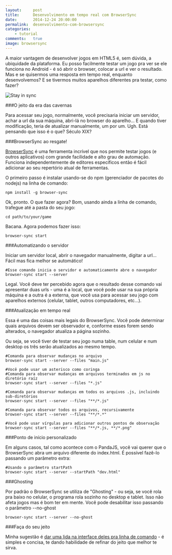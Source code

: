 ```yaml
---
layout:     post
title:      Desenvolvimento em tempo real com BrowserSync
date:       2014-12-24 20:00:00
permalink:  desenvolvimento-com-browsersync
categories: 
    - tutorial
comments:   true
image: browsersync
---
```


A maior vantagem de desenvolver jogos em HTML5 é, sem dúvida, a ubiquidade da plataforma. Eu posso facilmente testar um jogo pra ver se ele funciona no Android - é só abrir o browser, colocar a url e ver o resultado. Mas e se quisermos uma resposta em tempo real, enquanto desenvolvemos? E se tivermos muitos aparelhos diferentes pra testar, como fazer?

![Stay in sync]({{site.baseurl}}/assets/in_sync.png)

###O jeito da era das cavernas

Para acessar seu jogo, normalmente, você precisaria iniciar um servidor, achar a url da sua máquina, abri-lá no browser do aparelho... E quando tiver modificação, teria de atualizar manualmente, um por um. Ugh. Está pensando que isso é o que? Século XIX?

###BrowserSync ao resgate!

<a href="http://www.browsersync.io/" target="_blank">BrowserSync</a> é uma ferramenta incrível que nos permite testar jogos (e outros aplicativos) com grande facilidade e alto grau de automação. Funciona independentemente de editores específicos então é fácil adicionar ao seu repertório atual de ferramentas.

O primeiro passo é instalar usando-se do npm (gerenciador de pacotes do nodejs) na linha de comando:

    npm install -g browser-sync

Ok, pronto. O que fazer agora? Bom, usando ainda a linha de comando, trafegue até a pasta do seu jogo:

    cd path/to/your/game

Bacana. Agora podemos fazer isso:

    browser-sync start

###Automatizando o servidor

Iniciar um servidor local, abrir o navegador manualmente, digitar a url... Fácil mas fica melhor se automático!

    #Esse comando inicia o servidor e automaticamente abre o navegador
    browser-sync start --server
    
Legal. Você deve ter percebido agora que o resultado desse comando vai apresentar duas urls - uma é a local, que você pode usar na sua própria máquina e a outra é a externa, que você usa para acessar seu jogo com aparelhos externos (celular, tablet, outros computadores, etc...).

###Atualização em tempo real

Essa é uma das coisas mais legais do BrowserSync. Você pode determinar quais arquivos devem ser observador e, conforme esses forem sendo alterados, o navegador atualiza a página sozinho.

Ou seja, se você tiver de testar seu jogo numa table, num celular e num desktop os três serão atualizados ao mesmo tempo.

    #Comanda para observar mudanças no arquivo
    browser-sync start --server --files "main.js"

    #Você pode usar um asterisco como coringa
    #Comanda para observar mudanças em arquivos terminados em js no diretório raíz
    browser-sync start --server --files "*.js"
    
    #Comanda para observar mudanças em todos os arquivos .js, incluindo sub-diretórios
    browser-sync start --server --files "**/*.js"
    
    #Comanda para observar todos os arquivos, recursivamente
    browser-sync start --server --files "**/*.*"
    
    #Você pode usar vírgulas para adicionar outros pontos de observação
    browser-sync start --server --files "**/*.js, **/*.png"
    
###Ponto de início personalizado

Em alguns casos, tal como acontece com o PandaJS, você vai querer que o BrowserSync abra um arquivo diferente do index.html. É possível fazê-lo passando um parâmetro extra:

    #Usando o parâmetro startPath
    browser-sync start --server --startPath "dev.html"
    
###Ghosting

Por padrão o BrowserSync se utiliza de "Ghosting" - ou seja, se você rola pra baixo no celular, o programa rola sozinho no desktop e tablet. Isso não afeta jogos mas é bom ter em mente. Você pode desabilitar isso passando o parâmetro --no-ghost

    browser-sync start --server --no-ghost
    
###Faça do seu jeito

Minha sugestão é <a href="http://www.browsersync.io/docs/command-line/" target="_blank">dar uma lida na interface deles pra linha de comando</a> - é simples e concisa, te dando habilidade de refinar do jeito que melhor te sirva.

